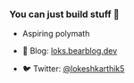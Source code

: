 
### You can just build stuff 🚀

- Aspiring polymath


- 📝 Blog: [loks.bearblog.dev](https://loks.bearblog.dev)  
- 🐦 Twitter: [@lokeshkarthik5](https://twitter.com/lokeshkarthik5) 
